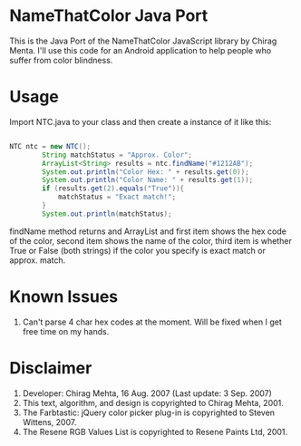 # NameThatColor Java Port

This is the Java Port of the NameThatColor JavaScript library by Chirag Menta. I'll use this code for an Android application to help people who suffer from color blindness.

# Usage

Import NTC.java to your class and then create a instance of it like this:

```java

NTC ntc = new NTC();
        String matchStatus = "Approx. Color";
        ArrayList<String> results = ntc.findName("#1212AB");
        System.out.println("Color Hex: " + results.get(0));
        System.out.println("Color Name: " + results.get(1));
        if (results.get(2).equals("True")){
            matchStatus = "Exact match!";
        }
        System.out.println(matchStatus);

```

findName method returns and ArrayList<String> and first item shows the hex code of the color, second item shows the name of the color,
 third item is whether True or False (both strings) if the color you specify is exact match or approx. match.

# Known Issues

1. Can't parse 4 char hex codes at the moment. Will be fixed when I get free time on my hands.


# Disclaimer

1. Developer: Chirag Mehta, 16 Aug. 2007 (Last update: 3 Sep. 2007)
2. This text, algorithm, and design is copyrighted to Chirag Mehta, 2001.
3. The Farbtastic: jQuery color picker plug-in is copyrighted to Steven Wittens, 2007.
4. The Resene RGB Values List is copyrighted to Resene Paints Ltd, 2001.

